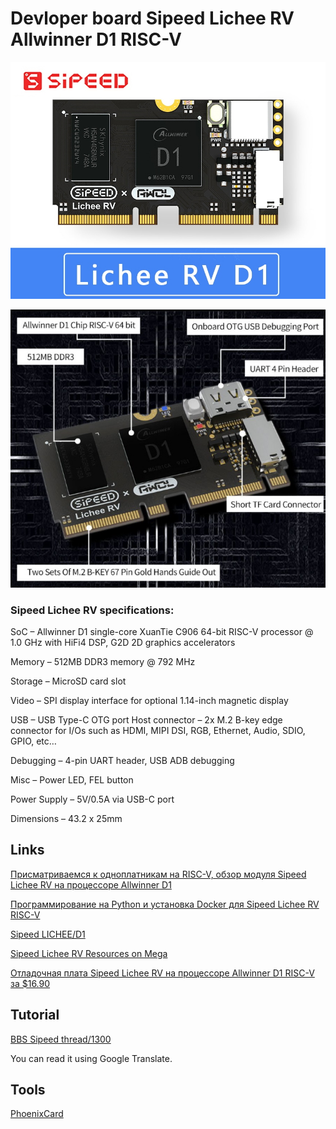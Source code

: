 # Devloper board Sipeed Lichee RV Allwinner D1 RISC-V

[![Sipeed Lichee RV Allwinner D1 RISC-V](/Pics/sipeed-licheerv-1.jpg "Sipeed Lichee RV Allwinner D1 RISC-V")](/Pics/sipeed-licheerv-1.jpg "Sipeed Lichee RV Allwinner D1 RISC-V")

[![Sipeed Lichee RV Allwinner D1 RISC-V](/Pics/sipeed-licheerv-2.jpg "Sipeed Lichee RV Allwinner D1 RISC-V")](/Pics/sipeed-licheerv-2.jpg "Sipeed Lichee RV Allwinner D1 RISC-V")

### Sipeed Lichee RV specifications:

SoC – Allwinner D1 single-core XuanTie C906 64-bit RISC-V processor @ 1.0 GHz with HiFi4 DSP, G2D 2D graphics accelerators

Memory – 512MB DDR3 memory @ 792 MHz

Storage – MicroSD card slot

Video – SPI display interface for optional 1.14-inch magnetic display

USB – USB Type-C OTG port
Host connector – 2x M.2 B-key edge connector for I/Os such as HDMI, MIPI DSI, RGB, Ethernet, Audio, SDIO, GPIO, etc…

Debugging – 4-pin UART header, USB ADB debugging

Misc – Power LED, FEL button

Power Supply – 5V/0.5A via USB-C port

Dimensions – 43.2 x 25mm

## Links
[Присматриваемся к одноплатникам на RISC-V, обзор модуля Sipeed Lichee RV на процессоре Allwinner D1](https://habr.com/ru/company/timeweb/blog/649327/)

[Программирование на Python и установка Docker для Sipeed Lichee RV RISC-V](https://habr.com/ru/company/timeweb/blog/680054/)

[Sipeed LICHEE/D1](https://dl.sipeed.com/shareURL/LICHEE/D1)

[Sipeed Lichee RV Resources on Mega]( https://mega.nz/folder/lx4CyZBA#PiFhY7oSVQ3gp2ZZ_AnwYA)

[Отладочная плата Sipeed Lichee RV на процессоре Allwinner D1 RISC-V за $16.90]( https://devdotnet.org/post/sbc-sipeed-licheerv-na-allwinner-d1-risc-v/)

## Tutorial

[BBS Sipeed thread/1300](https://bbs.sipeed.com/thread/1300)

You can read it using Google Translate.

## Tools
[PhoenixCard](/Lichee_RV/tool/PhoenixCard.rar)

